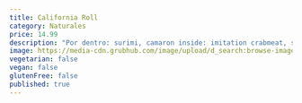 ```yaml
---
title: California Roll
category: Naturales
price: 14.99
description: "Por dentro: surimi, camaron inside: imitation crabmeat, shrimp."
image: https://media-cdn.grubhub.com/image/upload/d_search:browse-images:default.jpg/w_115,q_auto:low,fl_lossy,dpr_2.0,c_fill,f_auto,h_115/wsmtu3bxu9fhv2xretiz
vegetarian: false
vegan: false
glutenFree: false
published: true
---
```

